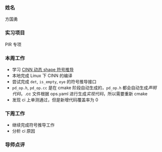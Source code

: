 ### 姓名

方国勇

### 实习项目

PIR 专项

### 本周工作

- 学习 [CINN 动态 shape 符号推导](https://github.com/PaddlePaddle/Paddle/issues/66444)
- 本地完成 Linux 下 CINN 的编译
- 尝试完成 `det`, `is_empty`, `eye` 的符号推导接口
- `pd_op.h`, `pd_op.cc` 是在 cmake 阶段自动生成的，`pd_op.h` 都会自动生成*声明代码*，.cc 文件根据 ops.yaml 进行生成*实现代码*，所以需要重新 cmake
- 发现 ci 上单测通过，但是新增代码覆盖率为 0
### 下周工作

- 继续完成符号推导工作
- 分析 ci 原因

### 导师点评
